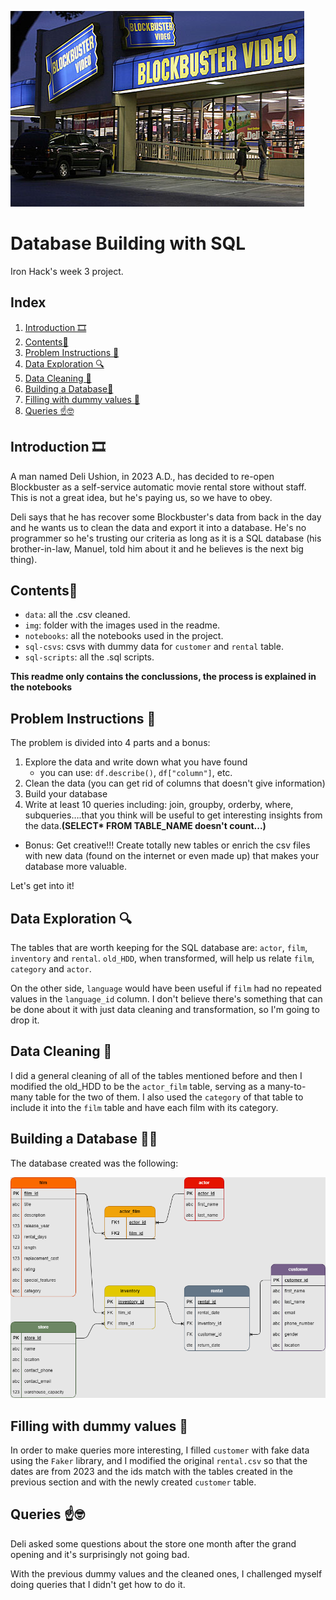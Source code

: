 ![cover](https://github.com/Kohkitos/sql-data-base-building/blob/main/img/cover.jpg)

# Database Building with SQL

Iron Hack's week 3 project.

## Index
1. [Introduction 🎞](#introduction)
1. [Contents📁](#contents)
1. [Problem Instructions 📝](#problem)
1. [Data Exploration 🔍](#exploration)
1. [Data Cleaning 🧹](#cleaning)
1. [Building a Database👷](#building)
1. [Filling with dummy values 🤖](#dummy)
1. [Queries ☝🤓](#queries)

<a name="introduction"/>

## Introduction 🎞

A man named Deli Ushion, in 2023 A.D., has decided to re-open Blockbuster as a self-service automatic movie rental store without staff. This is not a great idea, but he's paying us, so we have to obey.

Deli says that he has recover some Blockbuster's data from back in the day and he wants us to clean the data and export it into a database. He's no programmer so he's trusting our criteria as long as it is a SQL database (his brother-in-law, Manuel, told him about it and he believes is the next big thing).

<a name="contents"/>

## Contents📁

+ `data`: all the .csv cleaned.
+ `img`: folder with the images used in the readme.
+ `notebooks`: all the notebooks used in the project.
+ `sql-csvs`: csvs with dummy data for `customer` and `rental` table.
+ `sql-scripts`: all the .sql scripts.

**This readme only contains the conclussions, the process is explained in the notebooks**

<a name="problem"/>

## Problem Instructions 📝

The problem is divided into 4 parts and a bonus:

1. Explore the data and write down what you have found
   - you can use: `df.describe()`, `df["column"]`, etc.
1. Clean the data (you can get rid of columns that doesn't give information)
1. Build your database
1. Write at least 10 queries including: join, groupby, orderby, where, subqueries….that you think will be useful to get interesting insights from the data.**(SELECT* FROM TABLE_NAME doesn't count...)**
+ Bonus: Get creative!!! Create totally new tables or enrich the csv files with new data (found on the internet or even made up) that makes your database more valuable.

Let's get into it!

<a name="exploration"/>

## Data Exploration 🔍

The tables that are worth keeping for the SQL database are: `actor`, `film`, `inventory` and `rental`. `old_HDD`, when transformed, will help us relate `film`, `category` and `actor`.

On the other side, `language` would have been useful if `film` had no repeated values in the `language_id` column. I don't believe there's something that can be done about it with just data cleaning and transformation, so I'm going to drop it.

<a name="cleaning"/>

## Data Cleaning 🧹

I did a general cleaning of all of the tables mentioned before and then I modified the old_HDD to be the `actor_film` table, serving as a many-to-many table for the two of them. I also used the `category` of that table to include it into the `film` table and have each film with its category.

<a name="building"/>

## Building a Database 👷‍♂️

The database created was the following:

![database](https://github.com/Kohkitos/sql-data-base-building/blob/main/img/better_database.png)

<a name="dummy"/>

## Filling with dummy values 🤖

In order to make queries more interesting, I filled `customer` with fake data using the `Faker` library, and I modified the original `rental.csv` so that the dates are from 2023 and the ids match with the tables created in the previous section and with the newly created `customer` table.

<a name="queries"/>

## Queries ☝🤓

Deli asked some questions about the store one month after the grand opening and it's surprisingly not going bad.

With the previous dummy values and the cleaned ones, I challenged myself doing queries that I didn't get how to do it.
